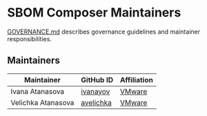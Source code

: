 # SBOM Composer Maintainers

[GOVERNANCE.md](https://github.com/vmware-samples/sbom-composer/blob/main/GOVERNANCE.md)
describes governance guidelines and maintainer responsibilities.

## Maintainers

| Maintainer | GitHub ID | Affiliation |
| --------------- | --------- | ----------- |
| Ivana Atanasova | [ivanayov](https://github.com/ivanayov) | [VMware](https://www.github.com/vmware/) |
| Velichka Atanasova | [avelichka](https://github.com/avelichka/) | [VMware](https://www.github.com/vmware/) |